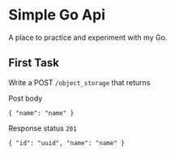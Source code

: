 # Simple Go Api

A place to practice and experiment with my Go.

## First Task

Write a POST `/object_storage` that returns

Post body
```
{ "name": "name" }
```

Response status `201`
```
{ "id": "uuid", "name": "name" }
```
